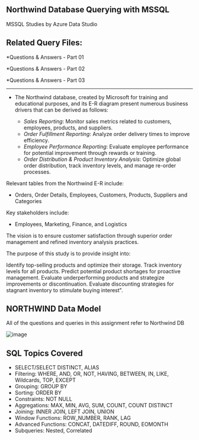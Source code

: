 ## Northwind Database Querying with MSSQL
MSSQL Studies by Azure Data Studio

Related Query Files:
-----------------------
*Questions & Answers  - Part 01

*Questions & Answers  - Part 02

*Questions & Answers  - Part 03

------------------------------------------------------------------------------------------------------------
- The Northwind database, created by Microsoft for training and educational purposes, and its E-R diagram present numerous business drivers that can be derived as follows:

   - *Sales Reporting*: Monitor sales metrics related to customers, employees, products, and suppliers.
   - *Order Fulfillment Reporting*: Analyze order delivery times to improve efficiency.
   - *Employee Performance Reporting*: Evaluate employee performance for potential improvement through rewards or training.
   - *Order Distribution & Product Inventory Analysis*: Optimize global order distribution, track inventory levels, and manage re-order processes.

Relevant tables from the Northwind E-R include: 
- Orders, Order Details, Employees, Customers, Products, Suppliers and Categories
  
Key stakeholders include:
- Employees, Marketing, Finance, and Logistics

The vision is to ensure customer satisfaction through superior order management and refined inventory analysis practices.

The purpose of this study is to provide insight into:

Identify top-selling products and optimize their storage.
Track inventory levels for all products.
Predict potential product shortages for proactive management.
Evaluate underperforming products and strategize improvements or discontinuation.
Evaluate discounting strategies for stagnant inventory to stimulate buying interest".

NORTHWIND Data Model
--------------------
All of the questions and queries in this assignment refer to Northwind DB

![image](https://github.com/BedirK/Data-Analytics-Bootcamp---SQL/assets/103532330/764a1929-f232-457a-bda1-51c0a67fee77)

SQL Topics Covered
-----------------------
- SELECT/SELECT DISTINCT, ALIAS
- Filtering: WHERE, AND, OR, NOT, HAVING, BETWEEN, IN, LIKE, Wildcards, TOP, EXCEPT
- Grouping: GROUP BY
- Sorting: ORDER BY
- Constraints: NOT NULL
- Aggregations: MAX, MIN, AVG, SUM, COUNT, COUNT DISTINCT
- Joining: INNER JOIN, LEFT JOIN, UNION
- Window Functions: ROW_NUMBER, RANK, LAG
- Advanced Functions: CONCAT, DATEDIFF, ROUND, EOMONTH
- Subqueries: Nested, Correlated
